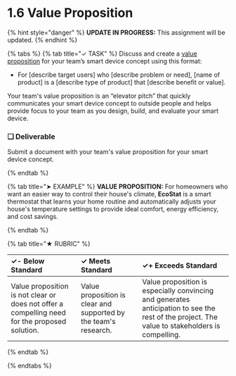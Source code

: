 # 1.6 Value Proposition

{% hint style="danger" %}
**UPDATE IN PROGRESS:** This assignment will be updated.
{% endhint %}

{% tabs %}
{% tab title="✓ TASK" %}
Discuss and create a [value proposition](https://docs.idew.org/principles-and-practices/practices/design-practices/value-proposition) for your team’s smart device concept using this format:

* For \[describe target users\] who \[describe problem or need\], \[name of product\] is a \[describe type of product\] that \[describe benefit or value\].

Your team's value proposition is an “elevator pitch” that quickly communicates your smart device concept to outside people and helps provide focus to your team as you design, build, and evaluate your smart device.

### **❏ Deliverable**

Submit a document with your team's value proposition for your smart device concept.

{% endtab %}

{% tab title="➤ EXAMPLE" %}
**VALUE PROPOSITION:**  For homeowners who want an easier way to control their house's climate, **EcoStat** is a smart thermostat that learns your home routine and automatically adjusts your house's temperature settings to provide ideal comfort, energy efficiency, and cost savings.

{% endtab %}

{% tab title="★ RUBRIC" %}

| **✓- Below Standard** | **✓ Meets Standard** | **✓+ Exceeds Standard** |
| :--- | :--- | :--- |
| Value proposition is not clear or does not offer a compelling need for the proposed solution. | Value proposition is clear and supported by the team's research. | Value proposition is especially convincing and generates anticipation to see the rest of the project. The value to stakeholders is compelling. |

{% endtab %}

{% endtabs %}
